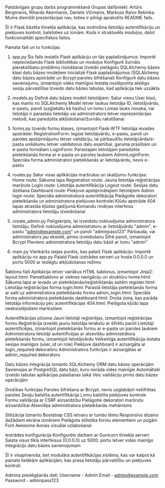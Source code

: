 Patstāvīgais grupu darbs programmēšanā
Grupas dalībnieki: Artūrs Bergmanis, Rihards Akermanis, Daniels Vičmanis, Markuss Raivo Rebinka.
Mums diemžēl prezentācijas nav, toties ir pilnīgi aprakstīts README fails.

Šī ir Flask bāzēta tīmekļa aplikācija, kas nodrošina lietotāju autentifikāciju un piekļuves kontroli, balstoties uz lomām. Kods ir strukturēts moduļos, dalot funkcionalitāti specifiskos failos.

Pamata faili un to funkcijas:

1. app.py
Šis fails iestatīs Flask aplikāciju un tās paplašinājumus:
Importē nepieciešamās Flask bibliotēkas un moduļus
Konfigurē žurnālu pierakstīšanu problēmu risināšanai
Izveido pielāgotu SQLAlchemy bāzes klasi datu bāzes modeļiem
Inicializē Flask paplašinājumus (SQLAlchemy datu bāzes apstrādei un Bcrypt paroles šifrēšanai)
Konfigurē datu bāzes savienojumu, izmantojot vides mainīgos
Iestata noslēpumta atslēgu sesiju pārvaldībai
Izveido datu bāzes tabulas, kad aplikācija tiek uzsākta

2. models.py
Definē datu bāzes modeli lietotājiem:
Satur vienu User klasi, kas manto no SQLAlchemy Model
Ietver laukus lietotāja ID, lietotājvārdu, e-pastu, paroli (uzglabātu kā hashu) un lomu
Lomas lauks nosaka, vai lietotājs ir parastais lietotājs vai administrators
Ietver reprezentācijas metodi, kas paredzēta atkļūdošanai/žurnālu rakstīšanai

3. forms.py
Izveido formu klases, izmantojot Flask-WTF lietotāja ievades apstrādei:
RegistrationForm: Iegūst lietotājvārdu, e-pastu, paroli un paroles apstiprinājumu
Ietver validāciju, lai pārbaudītu lietotājvārda/e-pasta unikālumu
Ietver validatorus datu esamībai, garuma prasībām un e-pasta formātam
LoginForm: Parastajam lietotājam paredzēta pieteikšanās forma ar e-pasta un paroles laukiem
AdminLoginForm: Speciāla forma administratori pieteikšanās ar lietotājvārdu, nevis e-pastu

4. routes.py
Satur visas aplikācijas maršrutus un skatījumu funkcijas:
Home route: Sākuma lapa
Registration route: Jauna lietotāja reģistrācijas maršruts
Login route: Lietotāja autentifikācija
Logout route: Sesijas datu dzēšana
Dashboard route: Piekļuve apstiprinātajiem lietotājiem
Admin login route: Speciāla administratora autentifikācija
Pielāgotie dekoratori pieteikšanās un administratora piekļuves kontrolei
Kļūdu apstrāde 404 lapas atrastās kļūdas gadījumā
Komandu rindiņas interfeiss administratora lietotāju izveidošanai

5. create_admin.py
Palīgskripts, lai izveidotu noklusējuma administratora lietotāju:
Definē noklusējuma administratoru ar lietotājvārdu "admin", e-pastu "admin@example.com" un paroli "adminpass123"
Pārbauda, vai administrators jau eksistē, pirms izveidošanu
Šifrē paroli, izmantojot Bcrypt
Pievieno administratora lietotāju datu bāzē ar lomu "admin"

6. main.py
Vienkāršs ieejas punkts, kas palaiž Flask aplikāciju:
Importē aplikāciju no app.py
Palaid Flask izstrādes serveri uz hosta 0.0.0.0 un portu 5000 ar ieslēgtu atkļūdošanas režīmu

Šablonu faili
Aplikācija ietver vairākus HTML šablonus, izmantojot Jinja2:
layout.html: Pamatšablons ar vietnes navigāciju un struktūru
home.html: Sākuma lapa ar ievadu un pieteikšanās/reģistrēšanās saitēm
register.html: Lietotāja reģistrācijas forma
login.html: Parastā lietotāja pieteikšanās forma ar saiti uz administratora pieteikšanās formu
admin_login.html: Speciāla forma administratora pieteikšanās
dashboard.html: Droša zona, kas parāda lietotāja informāciju pēc autentifikācijas
404.html: Pielāgota kļūdu lapa neeksistējošiem maršrutiem

Autentifikācijas plūsma
Jauni lietotāji reģistrējas, izmantojot reģistrācijas formu
Reģistrācija izveido jaunu lietotāja ierakstu ar šifrētu paroli
Lietotāji autentificējas, izmantojot pieteikšanās formu ar e-pasta un paroles laukiem
Administratora lietotāji autentificējas ar atsevišķu administrātora pieteikšanās formu, izmantojot lietotājvārdu
Veiksmīga autentifikācija iestata sesijas mainīgos (user_id un role)
Piekļuve dashboard ir aizsargāta ar login_required dekoratoru
Administratora funkcijas ir aizsargātas ar admin_required dekoratoru

Datu bāzes integrācija
Izmanto SQLAlchemy ORM datu bāzes operācijām
Savienojas ar PostgreSQL datu bāzi, kuru norāda vides mainīgie
Automātiski izveido tabulas aplikācijas palaišanas laikā
Veic validāciju pirms datu bāzes operācijām

Drošības funkcijas
Paroles šifrēšana ar Bcrypt, nevis uzglabājot nešifrētas paroles
Sesiju balstīta autentifikācija
Lomu balstīta piekļuves kontrole
Formu validācija ar CSRF aizsardzību
Pielāgotie dekoratori maršrutu aizsardzībai
Atsevišķa administratora pieteikšanās mehānisms

Stilizācija
Izmanto Bootstrap CSS ietvaru ar tumšo tēmu
Responsīvs dizains dažādiem ekrāna izmēriem
Pielāgota stilistika formu elementiem un pogām
Font Awesome ikonas vizuālai uzlabošanai

Iestrādes konfigurācija
Konfigurēts darbam ar Gunicorn tīmekļa serveri
Saista visus tīkla interfeisus (0.0.0.0) uz 5000. portu
Ietver vides mainīgo integrāciju datu bāzes savienojumam

Šī ir visaptveroša, bet modulāra autentifikācijas sistēma, kas var kalpot kā pamats lielākām aplikācijām, kas prasa lietotāju pārvaldību un piekļuves kontroli.

Admina pieslēgšanās dati:
Username - Admin
Email - admin@example.com
Password - adminpass123
